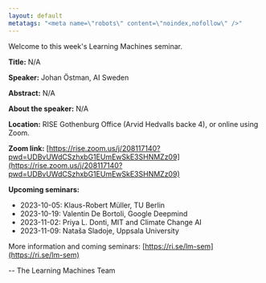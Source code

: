 ```yaml
---
layout: default
metatags: "<meta name=\"robots\" content=\"noindex,nofollow\" />"
---
```

Welcome to this week's Learning Machines seminar.

**Title:** N/A

**Speaker:** Johan Östman, AI Sweden

**Abstract:** N/A

**About the speaker:** N/A

**Location:** RISE Gothenburg Office (Arvid Hedvalls backe 4), or online using Zoom.

**Zoom link:** [https://rise.zoom.us/j/208117140?pwd=UDBvUWdCSzhxbG1EUmEwSkE3SHNMZz09](https://rise.zoom.us/j/208117140?pwd=UDBvUWdCSzhxbG1EUmEwSkE3SHNMZz09)

**Upcoming seminars:**

* 2023-10-05: Klaus-Robert Müller, TU Berlin
* 2023-10-19: Valentin De Bortoli, Google Deepmind
* 2023-11-02: Priya L. Donti, MIT and Climate Change AI
* 2023-11-09: Nataša Sladoje, Uppsala University

More information and coming seminars: [https://ri.se/lm-sem](https://ri.se/lm-sem)

-- The Learning Machines Team

